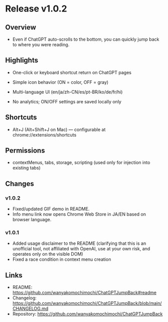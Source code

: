 # Release v1.0.2

## Overview

- Even if ChatGPT auto-scrolls to the bottom, you can quickly jump back to where you were reading.

## Highlights

- One-click or keyboard shortcut return on ChatGPT pages

- Simple icon behavior (ON = color, OFF = gray)
- Multi-language UI (en/ja/zh-CN/es/pt-BR/ko/de/fr/hi)
- No analytics; ON/OFF settings are saved locally only

## Shortcuts

- Alt+J (Alt+Shift+J on Mac) — configurable at chrome://extensions/shortcuts

## Permissions

- contextMenus, tabs, storage, scripting (used only for injection into existing tabs)

## Changes

### v1.0.2

- Fixed/updated GIF demo in README.
- Info menu link now opens Chrome Web Store in JA/EN based on browser language.

### v1.0.1

- Added usage disclaimer to the README
  (clarifying that this is an unofficial tool, not affiliated with OpenAI, use at your own risk, and operates only on the visible DOM)
- Fixed a race condition in context menu creation

## Links
- README: https://github.com/wanyakomochimochi/ChatGPTJumpBack#readme
- Changelog: https://github.com/wanyakomochimochi/ChatGPTJumpBack/blob/main/CHANGELOG.md
- Repository: https://github.com/wanyakomochimochi/ChatGPTJumpBack
